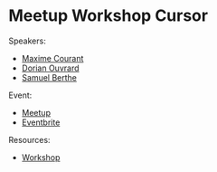 
# Meetup Workshop Cursor

Speakers:
- [Maxime Courant](https://www.linkedin.com/in/maxime-courant-181294114/)
- [Dorian Ouvrard](https://www.linkedin.com/in/dorian-ouvrard/)
- [Samuel Berthe](https://www.linkedin.com/in/samuelberthe/)

Event:
- [Meetup](https://www.meetup.com/generative-ai-nantes/events/308022420/)
- [Eventbrite](https://www.eventbrite.com/e/s3e12-workshop-cursor-de-zero-a-demo-places-limitees-tickets-1378500685659)

Resources:
- [Workshop](https://github.com/genai-nantes-meetup/workshop-cursor-meetup-2025)
